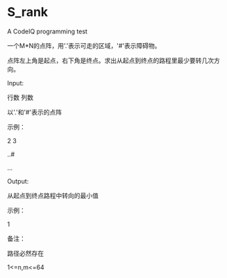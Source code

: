 # S_rank
A CodeIQ programming test

一个M*N的点阵，用'.'表示可走的区域，'#'表示障碍物。

点阵左上角是起点，右下角是终点。求出从起点到终点的路程里最少要转几次方向。

Input:

行数 列数

以'.'和'#'表示的点阵

示例：

2 3

..#

...

Output:

从起点到终点路程中转向的最小值

示例：

1

备注：

路径必然存在

1<=n,m<=64

